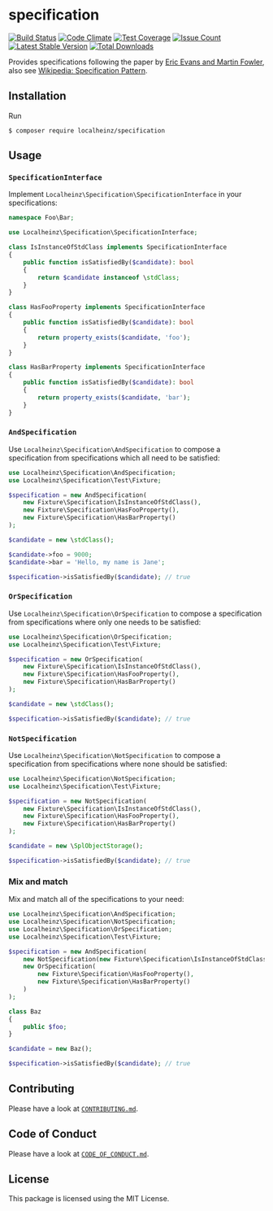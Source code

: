 # specification

[![Build Status](https://travis-ci.org/localheinz/specification.svg?branch=master)](https://travis-ci.org/localheinz/specification)
[![Code Climate](https://codeclimate.com/github/localheinz/specification/badges/gpa.svg)](https://codeclimate.com/github/localheinz/specification)
[![Test Coverage](https://codeclimate.com/github/localheinz/specification/badges/coverage.svg)](https://codeclimate.com/github/localheinz/specification/coverage)
[![Issue Count](https://codeclimate.com/github/localheinz/specification/badges/issue_count.svg)](https://codeclimate.com/github/localheinz/specification)
[![Latest Stable Version](https://poser.pugx.org/localheinz/specification/v/stable)](https://packagist.org/packages/localheinz/specification)
[![Total Downloads](https://poser.pugx.org/localheinz/specification/downloads)](https://packagist.org/packages/localheinz/specification)

Provides specifications following the paper by [Eric Evans and
Martin Fowler](http://martinfowler.com/apsupp/spec.pdf), also see
[Wikipedia: Specification Pattern](https://en.wikipedia.org/wiki/Specification_pattern).

## Installation

Run

```
$ composer require localheinz/specification
```

## Usage

### `SpecificationInterface`

Implement `Localheinz\Specification\SpecificationInterface` in your specifications:

```php
namespace Foo\Bar;

use Localheinz\Specification\SpecificationInterface;

class IsInstanceOfStdClass implements SpecificationInterface
{
    public function isSatisfiedBy($candidate): bool
    {
        return $candidate instanceof \stdClass;
    }
}

class HasFooProperty implements SpecificationInterface
{
    public function isSatisfiedBy($candidate): bool
    {
        return property_exists($candidate, 'foo');
    }
}

class HasBarProperty implements SpecificationInterface
{
    public function isSatisfiedBy($candidate): bool
    {
        return property_exists($candidate, 'bar');
    }
}
```

### `AndSpecification`

Use `Localheinz\Specification\AndSpecification` to compose a specification
from specifications which all need to be satisfied:

```php
use Localheinz\Specification\AndSpecification;
use Localheinz\Specification\Test\Fixture;

$specification = new AndSpecification(
    new Fixture\Specification\IsInstanceOfStdClass(),
    new Fixture\Specification\HasFooProperty(),
    new Fixture\Specification\HasBarProperty()
);

$candidate = new \stdClass();

$candidate->foo = 9000;
$candidate->bar = 'Hello, my name is Jane';

$specification->isSatisfiedBy($candidate); // true
```

### `OrSpecification`

Use `Localheinz\Specification\OrSpecification` to compose a specification
from specifications where only one needs to be satisfied:

```php
use Localheinz\Specification\OrSpecification;
use Localheinz\Specification\Test\Fixture;

$specification = new OrSpecification(
    new Fixture\Specification\IsInstanceOfStdClass(),
    new Fixture\Specification\HasFooProperty(),
    new Fixture\Specification\HasBarProperty()
);

$candidate = new \stdClass();

$specification->isSatisfiedBy($candidate); // true
```

### `NotSpecification`

Use `Localheinz\Specification\NotSpecification` to compose a specification
from specifications where none should be satisfied:

```php
use Localheinz\Specification\NotSpecification;
use Localheinz\Specification\Test\Fixture;

$specification = new NotSpecification(
    new Fixture\Specification\IsInstanceOfStdClass(),
    new Fixture\Specification\HasFooProperty(),
    new Fixture\Specification\HasBarProperty()
);

$candidate = new \SplObjectStorage();

$specification->isSatisfiedBy($candidate); // true
```

### Mix and match

Mix and match all of the specifications to your need:

```php
use Localheinz\Specification\AndSpecification;
use Localheinz\Specification\NotSpecification;
use Localheinz\Specification\OrSpecification;
use Localheinz\Specification\Test\Fixture;

$specification = new AndSpecification(
    new NotSpecification(new Fixture\Specification\IsInstanceOfStdClass()),
    new OrSpecification(
        new Fixture\Specification\HasFooProperty(),
        new Fixture\Specification\HasBarProperty()
    )
);

class Baz
{
    public $foo;
}

$candidate = new Baz();

$specification->isSatisfiedBy($candidate); // true
```

## Contributing

Please have a look at [`CONTRIBUTING.md`](.github/CONTRIBUTING.md).

## Code of Conduct

Please have a look at [`CODE_OF_CONDUCT.md`](.github/CODE_OF_CONDUCT.md).

## License

This package is licensed using the MIT License.
